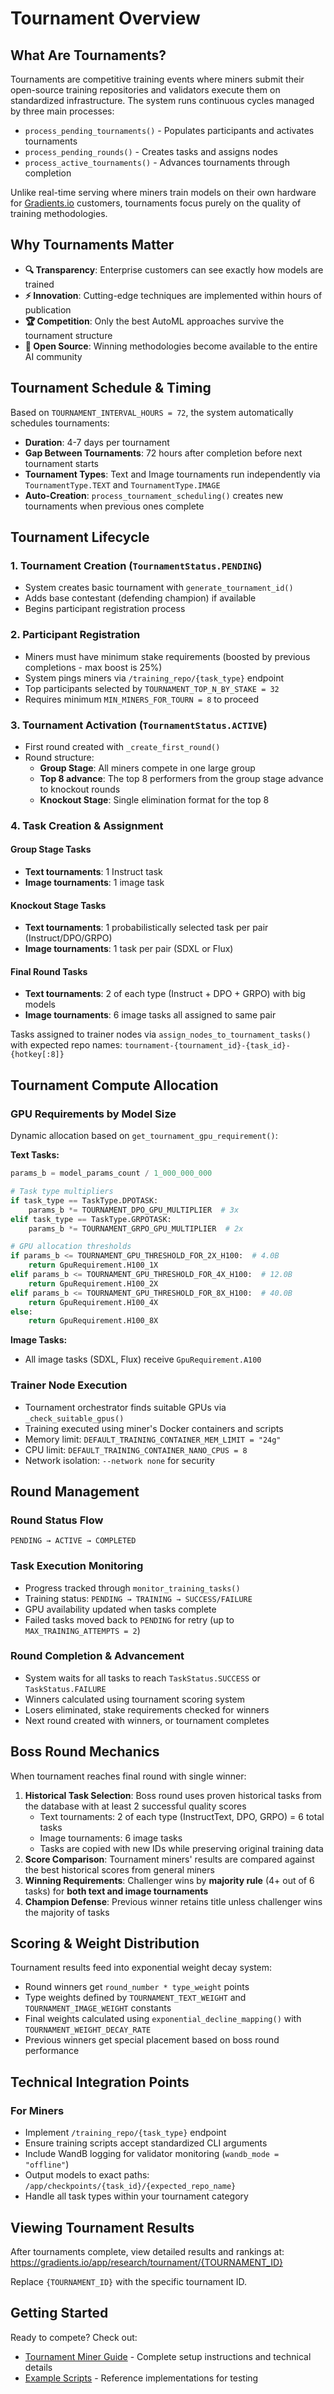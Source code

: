 # Tournament Overview

## What Are Tournaments?

Tournaments are competitive training events where miners submit their open-source training repositories and validators execute them on standardized infrastructure. The system runs continuous cycles managed by three main processes:

- `process_pending_tournaments()` - Populates participants and activates tournaments
- `process_pending_rounds()` - Creates tasks and assigns nodes
- `process_active_tournaments()` - Advances tournaments through completion

Unlike real-time serving where miners train models on their own hardware for [Gradients.io](https://gradients.io) customers, tournaments focus purely on the quality of training methodologies.

## Why Tournaments Matter

- **🔍 Transparency**: Enterprise customers can see exactly how models are trained
- **⚡ Innovation**: Cutting-edge techniques are implemented within hours of publication
- **🏆 Competition**: Only the best AutoML approaches survive the tournament structure
- **📖 Open Source**: Winning methodologies become available to the entire AI community

## Tournament Schedule & Timing

Based on `TOURNAMENT_INTERVAL_HOURS = 72`, the system automatically schedules tournaments:

- **Duration**: 4-7 days per tournament
- **Gap Between Tournaments**: 72 hours after completion before next tournament starts
- **Tournament Types**: Text and Image tournaments run independently via `TournamentType.TEXT` and `TournamentType.IMAGE`
- **Auto-Creation**: `process_tournament_scheduling()` creates new tournaments when previous ones complete

## Tournament Lifecycle

### 1. Tournament Creation (`TournamentStatus.PENDING`)

- System creates basic tournament with `generate_tournament_id()`
- Adds base contestant (defending champion) if available
- Begins participant registration process

### 2. Participant Registration

- Miners must have minimum stake requirements (boosted by previous completions - max boost is 25%)
- System pings miners via `/training_repo/{task_type}` endpoint
- Top participants selected by `TOURNAMENT_TOP_N_BY_STAKE = 32`
- Requires minimum `MIN_MINERS_FOR_TOURN = 8` to proceed

### 3. Tournament Activation (`TournamentStatus.ACTIVE`)

- First round created with `_create_first_round()`
- Round structure:
  - **Group Stage**: All miners compete in one large group
  - **Top 8 advance**: The top 8 performers from the group stage advance to knockout rounds
  - **Knockout Stage**: Single elimination format for the top 8

### 4. Task Creation & Assignment

#### Group Stage Tasks

- **Text tournaments**: 1 Instruct task
- **Image tournaments**: 1 image task

#### Knockout Stage Tasks

- **Text tournaments**: 1 probabilistically selected task per pair (Instruct/DPO/GRPO)
- **Image tournaments**: 1 task per pair (SDXL or Flux)

#### Final Round Tasks

- **Text tournaments**: 2 of each type (Instruct + DPO + GRPO) with big models
- **Image tournaments**: 6 image tasks all assigned to same pair

Tasks assigned to trainer nodes via `assign_nodes_to_tournament_tasks()` with expected repo names: `tournament-{tournament_id}-{task_id}-{hotkey[:8]}`

## Tournament Compute Allocation

### GPU Requirements by Model Size

Dynamic allocation based on `get_tournament_gpu_requirement()`:

**Text Tasks:**

```python
params_b = model_params_count / 1_000_000_000

# Task type multipliers
if task_type == TaskType.DPOTASK:
    params_b *= TOURNAMENT_DPO_GPU_MULTIPLIER  # 3x
elif task_type == TaskType.GRPOTASK:
    params_b *= TOURNAMENT_GRPO_GPU_MULTIPLIER  # 2x

# GPU allocation thresholds
if params_b <= TOURNAMENT_GPU_THRESHOLD_FOR_2X_H100:  # 4.0B
    return GpuRequirement.H100_1X
elif params_b <= TOURNAMENT_GPU_THRESHOLD_FOR_4X_H100:  # 12.0B
    return GpuRequirement.H100_2X
elif params_b <= TOURNAMENT_GPU_THRESHOLD_FOR_8X_H100:  # 40.0B
    return GpuRequirement.H100_4X
else:
    return GpuRequirement.H100_8X
```

**Image Tasks:**

- All image tasks (SDXL, Flux) receive `GpuRequirement.A100`

### Trainer Node Execution

- Tournament orchestrator finds suitable GPUs via `_check_suitable_gpus()`
- Training executed using miner's Docker containers and scripts
- Memory limit: `DEFAULT_TRAINING_CONTAINER_MEM_LIMIT = "24g"`
- CPU limit: `DEFAULT_TRAINING_CONTAINER_NANO_CPUS = 8`
- Network isolation: `--network none` for security

## Round Management

### Round Status Flow

```
PENDING → ACTIVE → COMPLETED
```

### Task Execution Monitoring

- Progress tracked through `monitor_training_tasks()`
- Training status: `PENDING → TRAINING → SUCCESS/FAILURE`
- GPU availability updated when tasks complete
- Failed tasks moved back to `PENDING` for retry (up to `MAX_TRAINING_ATTEMPTS = 2`)

### Round Completion & Advancement

- System waits for all tasks to reach `TaskStatus.SUCCESS` or `TaskStatus.FAILURE`
- Winners calculated using tournament scoring system
- Losers eliminated, stake requirements checked for winners
- Next round created with winners, or tournament completes

## Boss Round Mechanics

When tournament reaches final round with single winner:

1. **Historical Task Selection**: Boss round uses proven historical tasks from the database with at least 2 successful quality scores
   - Text tournaments: 2 of each type (InstructText, DPO, GRPO) = 6 total tasks
   - Image tournaments: 6 image tasks
   - Tasks are copied with new IDs while preserving original training data
2. **Score Comparison**: Tournament miners' results are compared against the best historical scores from general miners
3. **Winning Requirements**: Challenger wins by **majority rule** (4+ out of 6 tasks) for **both text and image tournaments**
4. **Champion Defense**: Previous winner retains title unless challenger wins the majority of tasks

## Scoring & Weight Distribution

Tournament results feed into exponential weight decay system:

- Round winners get `round_number * type_weight` points
- Type weights defined by `TOURNAMENT_TEXT_WEIGHT` and `TOURNAMENT_IMAGE_WEIGHT` constants
- Final weights calculated using `exponential_decline_mapping()` with `TOURNAMENT_WEIGHT_DECAY_RATE`
- Previous winners get special placement based on boss round performance

## Technical Integration Points

### For Miners

- Implement `/training_repo/{task_type}` endpoint
- Ensure training scripts accept standardized CLI arguments
- Include WandB logging for validator monitoring (`wandb_mode = "offline"`)
- Output models to exact paths: `/app/checkpoints/{task_id}/{expected_repo_name}`
- Handle all task types within your tournament category

## Viewing Tournament Results

After tournaments complete, view detailed results and rankings at: https://gradients.io/app/research/tournament/{TOURNAMENT_ID}

Replace `{TOURNAMENT_ID}` with the specific tournament ID.

## Getting Started

Ready to compete? Check out:

- [Tournament Miner Guide](tourn_miner.md) - Complete setup instructions and technical details
- [Example Scripts](../examples/) - Reference implementations for testing
